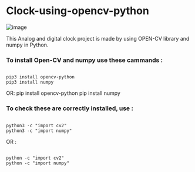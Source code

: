 # Clock-using-opencv-python

![image](https://github.com/user-attachments/assets/3b3a2af8-0025-49b3-8944-118a3ac848b3)


This Analog and digital clock project is made by using OPEN-CV library and numpy in Python.

### To install Open-CV and numpy use these cammands : 
##
    pip3 install opencv-python
    pip3 install numpy
OR:
    pip install opencv-python
    pip install numpy

### To check these are correctly installed, use : 
## 
    python3 -c "import cv2"
    python3 -c "import numpy"
OR :
##   
    python -c "import cv2"
    python -c "import numpy"
    

